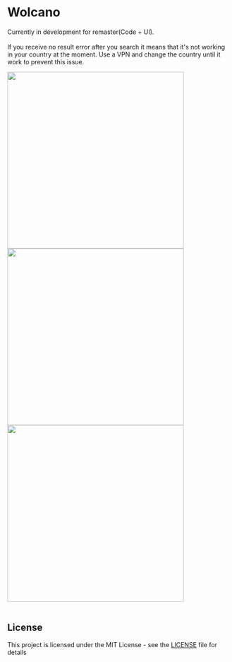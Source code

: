 # Wolcano

Currently in development for remaster(Code + UI).</br></br>
If you receive no result error after you search it means that it's not working in your country at the moment. Use a VPN and change the country until it work to prevent this issue.
<div>
<img src="https://user-images.githubusercontent.com/9631474/58382067-0ecfca00-7fce-11e9-9cce-265be5332de7.png" height="400" />
<img src="https://user-images.githubusercontent.com/9631474/58382066-0e373380-7fce-11e9-8a1e-c9de536a2e86.png" height="400" />
<img src="https://user-images.githubusercontent.com/9631474/58382065-0e373380-7fce-11e9-95b3-653746cad60e.png" height="400" />
</div>

</br>

## License

This project is licensed under the MIT License - see the [LICENSE](LICENSE) file for details
